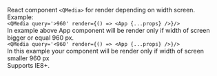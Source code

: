 React component `<QMedia>` for render depending on width screen.
<br>Example:<br>
`<QMedia query='>960' render={() => <App {...props} />}/> `<br>
In example above App component will be render only if width of screen bigger or equal 960 px.<br>
`<QMedia query='<960' render={() => <App {...props} />}/> `<br>
In this example your component will be render only if width of screen smaller 960 px<br> 
Supports IE8+.